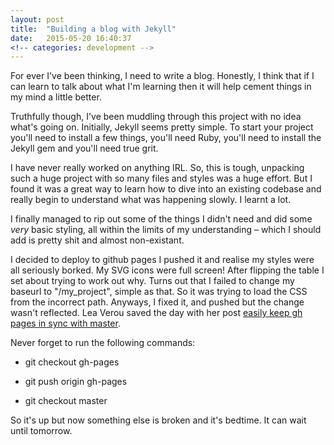 ```yaml
---
layout: post
title:  "Building a blog with Jekyll"
date:   2015-05-20 16:40:37
<!-- categories: development -->
---
```

For ever I've been thinking, I need to write a blog. Honestly, I think that if I can learn to talk about what I'm learning then it will help cement things in my mind a little better.

Truthfully though, I've been muddling through this project with no idea what's going on. Initially, Jekyll seems pretty simple. To start your project you'll need to install a few things, you'll need Ruby, you'll need to install the Jekyll gem and you'll need true grit.

I have never really worked on anything IRL. So, this is tough, unpacking such a huge project with so many files and styles was a huge effort. But I found it was a great way to learn how to dive into an existing codebase and really begin to understand what was happening slowly. I learnt a lot.

I finally managed to rip out some of the things I didn't need and did some _very_ basic styling, all within the limits of my understanding – which I should add is pretty shit and almost non-existant.

I decided to deploy to github pages I pushed it and realise my styles were all seriously borked. My SVG icons were full screen! After flipping the table I set about trying to work out why. Turns out that I failed to change my baseurl to "/my_project", simple as that. So it was trying to load the CSS from the incorrect path. Anyways, I fixed it, and pushed but the change wasn't reflected. Lea Verou saved the day with her post <a href="http://lea.verou.me/2011/10/easily-keep-gh-pages-in-sync-with-master/">easily keep gh pages in sync with master</a>.

Never forget to run the following commands:

- git checkout gh-pages

- git push origin gh-pages

- git checkout master


So it's up but now something else is broken and it's bedtime. It can wait until tomorrow.


